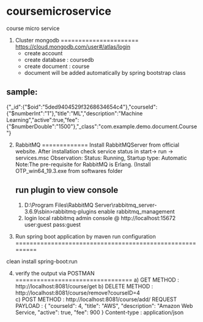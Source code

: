 # coursemicroservice
course micro service


1) Cluster mongodb
======================
https://cloud.mongodb.com/user#/atlas/login
    * create account 
    * create database : coursedb
    * create document : course
    * document will be added automatically by spring bootstrap class   

sample:
-------
{"_id":{"$oid":"5ded9404529f3268634654c4"},"courseId":{"$numberInt":"1"},"title":"ML","description":"Machine Learning","active":true,"fee":{"$numberDouble":"1500"},"_class":"com.example.demo.document.Course"}

2) RabbitMQ
=============
Install RabbitMQServer from official website. 
After installation check service status in start-> run -> services.msc
Observation: Status: Running, Startup type: Automatic
Note:The pre-requisite for RabbitMQ is Erlang. (Install OTP_win64_19.3.exe from softwares folder

   run plugin to view console
   -------------------------
      1) D:\Program Files\RabbitMQ Server\rabbitmq_server-3.6.9\sbin>rabbitmq-plugins enable rabbitmq_management
      2) login local rabbitmq admin console @ http://localhost:15672
      user:guest
      pass:guest

3) Run spring boot application by maven run configuration
=========================================================

clean install spring-boot:run


4) verify the output via POSTMAN
=================================
     a) GET METHOD    : http://localhost:8081/course/get
     b) DELETE METHOD : http://localhost:8081/course/remove?courseID=4              
     c) POST METHOD   : http://localhost:8081/course/add/
             REQUEST PAYLOAD :  {  "courseId": 4,  "title": "AWS",  "description": "Amazon Web Service,  "active": true,  "fee": 900 }
             Content-type : application/json
            
